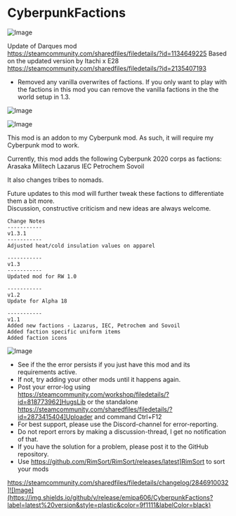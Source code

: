 # CyberpunkFactions

![Image](https://i.imgur.com/buuPQel.png)

Update of Darques mod
https://steamcommunity.com/sharedfiles/filedetails/?id=1134649225
Based on the updated version by Itachi x E28
https://steamcommunity.com/sharedfiles/filedetails/?id=2135407193

- Removed any vanilla overwrites of factions. If you only want to play with the factions in this mod you can remove the vanilla factions in the the world setup in 1.3.

![Image](https://i.imgur.com/pufA0kM.png)

	
![Image](https://i.imgur.com/Z4GOv8H.png)

This mod is an addon to my Cyberpunk mod. As such, it will require my Cyberpunk mod to work.


Currently, this mod adds the following Cyberpunk 2020 corps as factions:
Arasaka 
Militech
Lazarus
IEC
Petrochem
Sovoil

It also changes tribes to nomads.

Future updates to this mod will further tweak these factions to differentiate them a bit more.  
Discussion, constructive criticism and new ideas are always welcome.


    Change Notes
    -----------
    v1.3.1
    -----------
    Adjusted heat/cold insulation values on apparel

    -----------
    v1.3
    -----------
    Updated mod for RW 1.0

    -----------
    v1.2
    Update for Alpha 18

    -----------
    v1.1
    Added new factions - Lazarus, IEC, Petrochem and Sovoil
    Added faction specific uniform items
    Added faction icons

![Image](https://i.imgur.com/PwoNOj4.png)



-  See if the the error persists if you just have this mod and its requirements active.
-  If not, try adding your other mods until it happens again.
-  Post your error-log using https://steamcommunity.com/workshop/filedetails/?id=818773962]HugsLib or the standalone https://steamcommunity.com/sharedfiles/filedetails/?id=2873415404]Uploader and command Ctrl+F12
-  For best support, please use the Discord-channel for error-reporting.
-  Do not report errors by making a discussion-thread, I get no notification of that.
-  If you have the solution for a problem, please post it to the GitHub repository.
-  Use https://github.com/RimSort/RimSort/releases/latest]RimSort to sort your mods



https://steamcommunity.com/sharedfiles/filedetails/changelog/2846910032]![Image](https://img.shields.io/github/v/release/emipa606/CyberpunkFactions?label=latest%20version&style=plastic&color=9f1111&labelColor=black)

